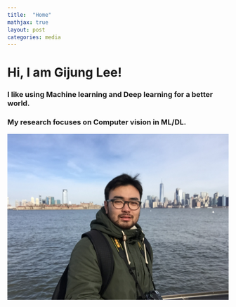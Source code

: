 ```yaml
---
title:  "Home"
mathjax: true
layout: post
categories: media
---
```


# Hi, I am Gijung Lee!
### I like using Machine learning and Deep learning for a better world.
### My research focuses on Computer vision in ML/DL.

![img](/assets/IMG_1818.JPG)

